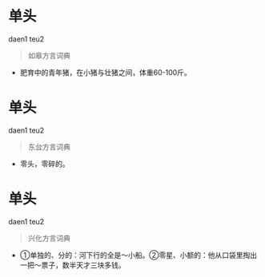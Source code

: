 # 单头
daen1 teu2
> 如皋方言词典
- 肥育中的青年猪，在小猪与壮猪之间，体重60-100斤。

# 单头
daen1 teu2
> 东台方言词典
- 零头，零碎的。

# 单头
daen1 teu2
> 兴化方言词典
- ①单独的、分的：河下行的全是～小船。②零星、小额的：他从口袋里掏出一把～票子，数半天才三块多钱。

